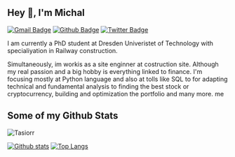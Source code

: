 ## Hey 👋, I'm Michal
[![Gmail Badge](https://img.shields.io/badge/-przybylowiczmichal@gmail.com-c14438?style=flat&logo=Gmail&logoColor=white&link=mailto:przybylowiczmichal@gmail.com)](mailto:przybylowiczmichal@gmail.com) [![Github Badge](https://img.shields.io/badge/-Tasiorr-grey?style=flat&logo=github&logoColor=white&link=https://github.com/Tasiorr/)](https://www.github.com/Tasiorr/) [![Twitter Badge](https://img.shields.io/badge/-@przybylowicz_m-00acee?style=flat&logo=twitter&logoColor=white&link=https://twitter.com/@przybylowicz_m/)](https://www.twitter.com/@przybylowicz_m/) <p align='left'>I am currently a PhD student at Dresden Univeristet of Technology with specialiyation in Railway construction. 

Simultaneously, im workis as a site enginner at costruction site. Although my real passion and a big hobby is everything linked to finance. I'm focusing mostly at Python language and also at tolls like SQL to for adapting technical and fundamental analysis to  finding the best stock or cryptocurrency, building and optimization the portfolio and many more.  me</p>
## Some of my Github Stats
<p align=left> <img src=https://komarev.com/ghpvc/?username=Tasiorr alt=Tasiorr /> </p>

[![Github stats](https://github-readme-stats.vercel.app/api?username=Tasiorr&show_icons=true&include_all_commits=true)](https://github.com/Tasiorr/github-readme-stats)
[![Top Langs](https://github-readme-stats.vercel.app/api/top-langs/?username=Tasiorr)](https://github.com/anuraghazra/github-readme-stats)

<!--
**Tasiorr/Tasiorr** is a ✨ _special_ ✨ repository because its `README.md` (this file) appears on your GitHub profile.

Here are some ideas to get you started:

- 🔭 I’m currently working on ...
- 🌱 I’m currently learning ...
- 👯 I’m looking to collaborate on ...
- 🤔 I’m looking for help with ...
- 💬 Ask me about ...
- 📫 How to reach me: ...
- 😄 Pronouns: ...
- ⚡ Fun fact: ...
-->
